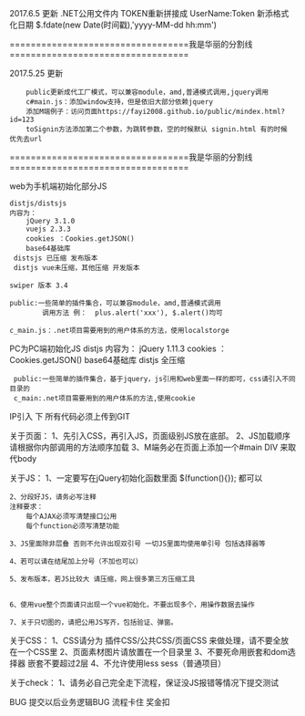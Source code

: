 2017.6.5
更新
.NET公用文件内 TOKEN重新拼接成 UserName:Token
新添格式化日期  $.fdate(new Date(时间戳),'yyyy-MM-dd hh:mm')

==================================我是华丽的分割线==================================

2017.5.25
更新

        public更新成代工厂模式，可以兼容module，amd,普通模式调用,jquery调用
        c#main.js：添加window支持，但是依旧大部分依赖jquery
        添加M端例子：访问页面https://fayi2008.github.io/public/mindex.html?id=123
        toSignin方法添加第二个参数，为跳转参数，空的时候默认 signin.html 有的时候 优先去url

==================================我是华丽的分割线==================================

web为手机端初始化部分JS

    distjs/distsjs
    内容为：
        jQuery 3.1.0
        vuejs 2.3.3
        cookies ：Cookies.getJSON()
        base64基础库
     distsjs 已压缩 发布版本
     distjs vue未压缩，其他压缩 开发版本

    swiper 版本 3.4

    public:一些简单的插件集合，可以兼容module，amd,普通模式调用
            调用方法 例：  plus.alert('xxx'), $.alert()均可

    c_main.js：.net项目需要用到的用户体系的方法，使用localstorge


PC为PC端初始化JS
     distjs
        内容为：
            jQuery 1.11.3
            cookies ：Cookies.getJSON()
            base64基础库
         distjs 全压缩

     public:一些简单的插件集合，基于jquery，js引用和web里面一样的即可，css请引入不同目录的
     c_main:.net项目需要用到的用户体系的方法,使用cookie

IP引入 下
所有代码必须上传到GIT

关于页面：
    1、先引入CSS，再引入JS，页面级别JS放在底部。
    2、JS加载顺序请根据你内部调用的方法顺序加载
    3、M端务必在页面上添加一个#main DIV 来取代body


关于JS：
    1、一定要写在jQuery初始化函数里面
    $(function(){});    都可以

    2、分段好JS，请务必写注释
    注释要求：
        每个AJAX必须写清楚接口公用
        每个function必须写清楚功能

    3、JS里面除非层叠 否则不允许出现双引号 一切JS里面均使用单引号 包括选择器等

    4、若可以请在结尾加上分号（不加也可以）

    5、发布版本，若JS比较大 请压缩，网上很多第三方压缩工具


    6、使用vue整个页面请只出现一个vue初始化，不要出现多个，用操作数据去操作

    7、关于只切图的，请把公用JS写齐，包括验证、弹窗。

关于CSS：
    1、CSS请分为 插件CSS/公共CSS/页面CSS 来做处理，请不要全放在一个CSS里
    2、页面素材图片请放置在一个目录里
    3、不要死命用嵌套和dom选择器 嵌套不要超过2层
    4、不允许使用less sess（普通项目）

关于check：
    1、请务必自己完全走下流程，保证没JS报错等情况下提交测试

BUG 提交以后业务逻辑BUG 流程卡住 奖金扣
